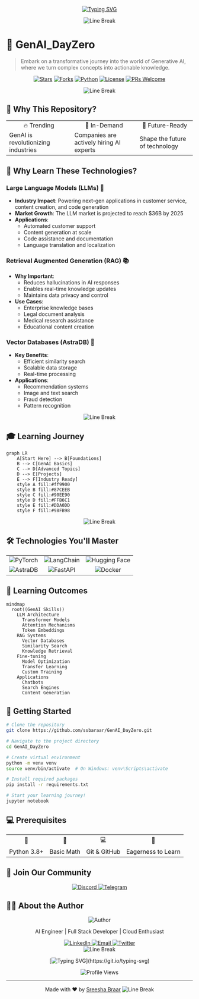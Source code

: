 <div align="center">
  
[![Typing SVG](https://readme-typing-svg.herokuapp.com?font=Fira+Code&pause=1000&color=2E9EF7&center=true&vCenter=true&width=435&lines=Welcome+to+GenAI_DayZero;Learn+AI+from+Ground+Zero;Master+LLMs+%26+RAG;Explore+Fine-tuning;Build+the+Future+with+AI)](https://git.io/typing-svg)

<img src="https://raw.githubusercontent.com/andreasbm/readme/master/assets/lines/rainbow.png" alt="Line Break"/>

</div>

# 🤖 GenAI_DayZero

> Embark on a transformative journey into the world of Generative AI, where we turn complex concepts into actionable knowledge.

<div align="center">

[![Stars](https://img.shields.io/github/stars/ssbaraar/GenAI_DayZero?style=for-the-badge&color=yellow)](https://github.com/ssbaraar/GenAI_DayZero/stargazers)
[![Forks](https://img.shields.io/github/forks/ssbaraar/GenAI_DayZero?style=for-the-badge&color=orange)](https://github.com/ssbaraar/GenAI_DayZero/network/members)
[![Python](https://img.shields.io/badge/Python-3.8+-blue?style=for-the-badge&logo=python&logoColor=white)](https://www.python.org/)
[![License](https://img.shields.io/badge/License-MIT-yellow?style=for-the-badge)](LICENSE)
[![PRs Welcome](https://img.shields.io/badge/PRs-Welcome-brightgreen?style=for-the-badge)](CONTRIBUTING.md)

<img src="https://raw.githubusercontent.com/andreasbm/readme/master/assets/lines/solar.png" alt="Line Break"/>

</div>

## 🌟 Why This Repository?

<div align="center">
  <table>
    <tr>
      <td align="center">🔥 Trending</td>
      <td align="center">💼 In-Demand</td>
      <td align="center">🚀 Future-Ready</td>
    </tr>
    <tr>
      <td>GenAI is revolutionizing industries</td>
      <td>Companies are actively hiring AI experts</td>
      <td>Shape the future of technology</td>
    </tr>
  </table>
</div>

## 🎯 Why Learn These Technologies?

### Large Language Models (LLMs) 🧠
- **Industry Impact**: Powering next-gen applications in customer service, content creation, and code generation
- **Market Growth**: The LLM market is projected to reach $36B by 2025
- **Applications**: 
  - Automated customer support
  - Content generation at scale
  - Code assistance and documentation
  - Language translation and localization

### Retrieval Augmented Generation (RAG) 📚
- **Why Important**:
  - Reduces hallucinations in AI responses
  - Enables real-time knowledge updates
  - Maintains data privacy and control
- **Use Cases**:
  - Enterprise knowledge bases
  - Legal document analysis
  - Medical research assistance
  - Educational content creation

### Vector Databases (AstraDB) 🎯
- **Key Benefits**:
  - Efficient similarity search
  - Scalable data storage
  - Real-time processing
- **Applications**:
  - Recommendation systems
  - Image and text search
  - Fraud detection
  - Pattern recognition

<div align="center">
  <img src="https://raw.githubusercontent.com/andreasbm/readme/master/assets/lines/fire.png" alt="Line Break"/>
</div>

## 🎓 Learning Journey

```mermaid
graph LR
    A[Start Here] --> B[Foundations]
    B --> C[GenAI Basics]
    C --> D[Advanced Topics]
    D --> E[Projects]
    E --> F[Industry Ready]
    style A fill:#ff9900
    style B fill:#87CEEB
    style C fill:#90EE90
    style D fill:#FFB6C1
    style E fill:#DDA0DD
    style F fill:#98FB98
```

<div align="center">
  <img src="https://raw.githubusercontent.com/andreasbm/readme/master/assets/lines/rainbow.png" alt="Line Break"/>
</div>

## 🛠️ Technologies You'll Master

<div align="center">
  <table>
    <tr>
      <td align="center"><img src="https://img.shields.io/badge/PyTorch-EE4C2C?style=for-the-badge&logo=pytorch&logoColor=white" alt="PyTorch"/></td>
      <td align="center"><img src="https://img.shields.io/badge/LangChain-121212?style=for-the-badge&logo=chainlink&logoColor=white" alt="LangChain"/></td>
      <td align="center"><img src="https://img.shields.io/badge/Hugging_Face-FFD21E?style=for-the-badge&logo=huggingface&logoColor=black" alt="Hugging Face"/></td>
    </tr>
    <tr>
      <td align="center"><img src="https://img.shields.io/badge/AstraDB-00FF00?style=for-the-badge&logo=apache-cassandra&logoColor=white" alt="AstraDB"/></td>
      <td align="center"><img src="https://img.shields.io/badge/FastAPI-009688?style=for-the-badge&logo=fastapi&logoColor=white" alt="FastAPI"/></td>
      <td align="center"><img src="https://img.shields.io/badge/Docker-2496ED?style=for-the-badge&logo=docker&logoColor=white" alt="Docker"/></td>
    </tr>
  </table>
</div>

## 🎯 Learning Outcomes

```mermaid
mindmap
  root((GenAI Skills))
    LLM Architecture
      Transformer Models
      Attention Mechanisms
      Token Embeddings
    RAG Systems
      Vector Databases
      Similarity Search
      Knowledge Retrieval
    Fine-tuning
      Model Optimization
      Transfer Learning
      Custom Training
    Applications
      Chatbots
      Search Engines
      Content Generation
```

## 🚀 Getting Started

```bash
# Clone the repository
git clone https://github.com/ssbaraar/GenAI_DayZero.git

# Navigate to the project directory
cd GenAI_DayZero

# Create virtual environment
python -m venv venv
source venv/bin/activate  # On Windows: venv\Scripts\activate

# Install required packages
pip install -r requirements.txt

# Start your learning journey!
jupyter notebook
```

## 💻 Prerequisites

<div align="center">
  <table>
    <tr>
      <td align="center">🐍</td>
      <td align="center">🧮</td>
      <td align="center">💻</td>
      <td align="center">🧠</td>
    </tr>
    <tr>
      <td>Python 3.8+</td>
      <td>Basic Math</td>
      <td>Git & GitHub</td>
      <td>Eagerness to Learn</td>
    </tr>
  </table>
</div>

## 🤝 Join Our Community

<div align="center">
  <a href="https://discord.gg/your-server">
    <img src="https://img.shields.io/badge/Discord-7289DA?style=for-the-badge&logo=discord&logoColor=white" alt="Discord"/>
  </a>
  <a href="https://t.me/your-channel">
    <img src="https://img.shields.io/badge/Telegram-2CA5E0?style=for-the-badge&logo=telegram&logoColor=white" alt="Telegram"/>
  </a>
</div>

## 👨‍💻 About the Author

<div align="center">
  <img src="https://img.shields.io/badge/Author-Sreesha_Braar-blue?style=for-the-badge" alt="Author"/>
  
  AI Engineer | Full Stack Developer | Cloud Enthusiast
  
  <a href="https://www.linkedin.com/in/ssbaraar/">
    <img src="https://img.shields.io/badge/LinkedIn-0077B5?style=for-the-badge&logo=linkedin&logoColor=white" alt="LinkedIn"/>
  </a>
  <a href="mailto:ssbaraar02@gmail.com">
    <img src="https://img.shields.io/badge/Email-D14836?style=for-the-badge&logo=gmail&logoColor=white" alt="Email"/>
  </a>
  <a href="https://twitter.com/sreesha_baraar">
    <img src="https://img.shields.io/badge/Twitter-1DA1F2?style=for-the-badge&logo=twitter&logoColor=white" alt="Twitter"/>
  </a>
</div>

<div align="center">
  <img src="https://raw.githubusercontent.com/andreasbm/readme/master/assets/lines/rainbow.png" alt="Line Break"/>
  
  [![Typing SVG](https://readme-typing-svg.herokuapp.com?font=Fira+Code&pause=1000&color=2E9EF7&center=true&vCenter=true&width=435&lines=Thanks+for+visiting!;Start+your+AI+journey+today!;Let's+build+the+future+together!)](https://git.io/typing-svg)
  
  <img src="https://komarev.com/ghpvc/?username=ssbaraar&color=blue&style=flat-square&label=Repository+Views" alt="Profile Views"/>
</div>

---

<div align="center">
  Made with ❤️ by <a href="https://github.com/ssbaraar">Sreesha Braar</a>
  
  <img src="https://raw.githubusercontent.com/andreasbm/readme/master/assets/lines/rainbow.png" alt="Line Break"/>
</div>
